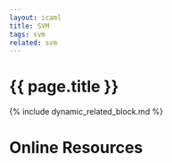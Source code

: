 ```yaml
---
layout: icaml
title: SVM
tags: svm
related: svm
---
```

# {{ page.title }}

{% include dynamic_related_block.md %}


# Online Resources